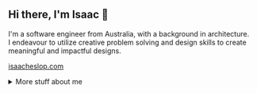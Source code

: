 ## Hi there, I'm Isaac 👋

I'm a software engineer from Australia, with a background in architecture.\
I endeavour to utilize creative problem solving and design skills to create meaningful and impactful designs.

[isaacheslop.com](https://www.isaacheslop.com/)

<details>
<summary>
  More stuff about me
</summary>

## Quick Overview

<img align="right"  height="250px" width="250px" src="https://goodfuncorp.com/wp-content/uploads/2023/10/feuertop.gif" />

#### GitHub Stats

<a href="https://github.com/anuraghazra/github-readme-stats">
  <img align="center" src="https://github-readme-stats.anuraghazra1.vercel.app/api?username=iHeslop&show_icons=true&line_height=27&include_all_commits=true&theme=tokyonight" alt="My github stats" />
</a>

### About Me:

Born in 1998 in Sydney, Australia. I am passionate about software design and architecture. I endeavour to utilize creative problem solving and design skills to create meaningful and impactful designs. I am constantly learning and striving to better my knowledge and understanding. When I'm not at my computer, I enjoy spending time with friends and family, watching and/or playing sport and listening to music.

## My Skills:

### Web Development:

<p align="left">  
    <a href="https://developer.mozilla.org/en-US/docs/Web/JavaScript" target="_blank"> 
        <code><img src="https://raw.githubusercontent.com/devicons/devicon/master/icons/javascript/javascript-plain.svg" alt="javascript" width="40" height="40"/></code>  
    </a>
    <a href="https://www.w3schools.com/java/" target="_blank"> 
        <code><img src="https://raw.githubusercontent.com/devicons/devicon/master/icons/java/java-original.svg" alt="java" width="40" height="40"/></code> 
    </a>
    <a href="https://www.w3.org/html/" target="_blank"> 
        <code><img src="https://raw.githubusercontent.com/devicons/devicon/master/icons/html5/html5-original.svg" alt="html5" width="40" height="40"/></code> 
    </a>  
    <a href="https://www.w3schools.com/css/" target="_blank"> 
        <code><img src="https://raw.githubusercontent.com/devicons/devicon/master/icons/css3/css3-original.svg" alt="css3" width="40" height="40"/></code>  
    </a> 
    <a href="https://sass-lang.com/" target="_blank"> 
        <code><img src="https://user-images.githubusercontent.com/25181517/192158956-48192682-23d5-4bfc-9dfb-6511ade346bc.png" alt="sass" width="40" height="40"/></code>  
    </a> 
    <a href="https://getbootstrap.com" target="_blank"> 
        <code><img src="https://user-images.githubusercontent.com/25181517/183898054-b3d693d4-dafb-4808-a509-bab54cf5de34.png" alt="bootstrap" width="40" height="40"/></code>  
    </a>
    <a href="https://tailwindcss.com/" target="_blank"> 
        <code><img src="https://user-images.githubusercontent.com/25181517/202896760-337261ed-ee92-4979-84c4-d4b829c7355d.png" alt="tailwind" width="40" height="40"/></code>  
    </a>
    <a href="https://wordpress.com/" target="_blank"> 
        <code><img src="https://user-images.githubusercontent.com/25181517/192158957-b1256181-356c-46a3-beb9-487af08a6266.png" alt="wordpress" width="40" height="40"/></code>  
    </a>
    <a href="https://reactjs.org//" target="_blank"> 
        <code><img src="https://raw.githubusercontent.com/devicons/devicon/master/icons/react/react-original.svg" alt="react" width="40" height="40"/></code>  
    </a>
     <a href="https://nodejs.org/en/" target="_blank"> 
        <code><img src="https://raw.githubusercontent.com/devicons/devicon/master/icons/nodejs/nodejs-original.svg" alt="nodejs" width="40" height="40"/></code>  
    </a>
     <a href="https://mui.com/material-ui/material-icons/" target="_blank"> 
        <code><img src="https://user-images.githubusercontent.com/25181517/189716630-fe6c084c-6c66-43af-aa49-64c8aea4a5c2.png" alt="mui" width="40" height="40"/></code>  
    </a>
</p>

### General Programming:

<p align="left">  
    <a href="https://www.w3schools.com/java/" target="_blank"> 
        <code><img src="https://raw.githubusercontent.com/devicons/devicon/master/icons/java/java-original.svg" alt="java" width="40" height="40"/></code> 
    </a>
    <a href="https://developer.mozilla.org/en-US/docs/Web/JavaScript" target="_blank"> 
        <code><img src="https://raw.githubusercontent.com/devicons/devicon/master/icons/javascript/javascript-plain.svg" alt="javascript" width="40" height="40"/></code>  
    </a>
    <a href="https://spring.io/" target="_blank"> 
        <code><img src="https://user-images.githubusercontent.com/25181517/117201470-f6d56780-adec-11eb-8f7c-e70e376cfd07.png" alt="spring" width="40" height="40"/></code> 
    </a>
    <a href="https://spring.io/projects/spring-boot" target="_blank"> 
        <code><img src="https://user-images.githubusercontent.com/25181517/183891303-41f257f8-6b3d-487c-aa56-c497b880d0fb.png" alt="spring-boot" width="40" height="40"/></code> 
    </a>
</p>

### Databases:

<p align="left">  
    <a href="https://firebase.google.com/" target="_blank"> 
        <code><img src="https://user-images.githubusercontent.com/25181517/189716855-2c69ca7a-5149-4647-936d-780610911353.png" alt="firebase" width="40" height="40"/></code>  
    </a>
    <a href="https://www.mysql.com/" target="_blank"> 
        <code><img src="https://user-images.githubusercontent.com/25181517/183896128-ec99105a-ec1a-4d85-b08b-1aa1620b2046.png" alt="mysql" width="40" height="40"/></code>  
    </a>
    <a href="https://www.mongodb.com/" target="_blank"> 
        <code><img src="https://user-images.githubusercontent.com/25181517/182884177-d48a8579-2cd0-447a-b9a6-ffc7cb02560e.png" alt="mongo" width="40" height="40"/></code>  
    </a>
</p>

### Tools:

<p align="left">  
    <a href="https://code.visualstudio.com/" target="_blank"> 
        <code><img src="https://user-images.githubusercontent.com/25181517/192108891-d86b6220-e232-423a-bf5f-90903e6887c3.png" alt="visual-studio" width="40" height="40"/></code>  
    </a>
    <a href="https://www.postman.com/" target="_blank"> 
        <code><img src="https://user-images.githubusercontent.com/25181517/192109061-e138ca71-337c-4019-8d42-4792fdaa7128.png" alt="postman" width="40" height="40"/></code>  
    </a>
    <a href="https://www.npmjs.com/" target="_blank"> 
        <code><img src="https://user-images.githubusercontent.com/25181517/121401671-49102800-c959-11eb-9f6f-74d49a5e1774.png" alt="npm" width="40" height="40"/></code>  
    </a>
    <a href="https://nestjs.com/" target="_blank"> 
        <code><img src="https://github.com/marwin1991/profile-technology-icons/assets/136815194/519bfaf3-c242-431e-a269-876979f05574" alt="nest" width="40" height="40"/></code>  
    </a>
    <a href="https://jestjs.io/" target="_blank"> 
        <code><img src="https://user-images.githubusercontent.com/25181517/187955005-f4ca6f1a-e727-497b-b81b-93fb9726268e.png" alt="jest" width="40" height="40"/></code>  
    </a>
    <a href="https://vitejs.dev/" target="_blank"> 
        <code><img src="https://github-production-user-asset-6210df.s3.amazonaws.com/62091613/261395532-b40892ef-efb8-4b0e-a6b5-d1cfc2f3fc35.png" alt="vite" width="40" height="40"/></code>  
    </a>
    <a href="https://babeljs.io/" target="_blank"> 
        <code><img src="https://github.com/marwin1991/profile-technology-icons/assets/136815194/ecd443af-ebba-4af8-a46e-1bf64d863b5b" alt="vite" width="40" height="40"/></code>  
    </a>
    <a href="https://www.gnu.org/software/bash/" target="_blank"> 
        <code><img src="https://user-images.githubusercontent.com/25181517/192158606-7c2ef6bd-6e04-47cf-b5bc-da2797cb5bda.png" alt="bash" width="40" height="40"/></code>  
    </a>
    <a href="https://www.figma.com/" target="_blank"> 
        <code><img src="https://user-images.githubusercontent.com/25181517/189715289-df3ee512-6eca-463f-a0f4-c10d94a06b2f.png" alt="figma" width="40" height="40"/></code>  
    </a>
    <a href="https://git-scm.com/" target="_blank"> 
        <code><img src="https://raw.githubusercontent.com/devicons/devicon/master/icons/git/git-original.svg" alt="git" width="40" height="40"/></code>  
    </a> 
</p>

## Key Projects:

- **Sky Warrior**: [Source Code](https://github.com/iHeslop/java-platformer)
- **Solescape**: [Source Code](https://github.com/iHeslop/Solescape) | [Live Site](https://solescape.onrender.com/)
- **Java CLI Minesweeper**: [Source Code](https://github.com/iHeslop/java-minesweeper)
- **Google Books SE**: [Source Code](https://github.com/iHeslop/search-engine) | [Live Site](https://google-books-se.onrender.com/)
- **Windows 98 Replica**: [Source Code](https://github.com/iHeslop/Windows98) | [Live Site](https://windows98-replica.onrender.com/)
- **Morse Code Translator**: [Source Code](https://github.com/iHeslop/Morse-Code-Translator) | [Live Site](https://morse-code-translator-8x2b.onrender.com/)

## What I'm Currently Learning:

<p align="left"> 
    <a href="https://www.typescriptlang.org/" target="_blank"> 
        <code><img src="https://user-images.githubusercontent.com/25181517/183890598-19a0ac2d-e88a-4005-a8df-1ee36782fde1.png" alt="typescript" width="40" height="40"/></code> 
    </a>
    <a href="https://www.docker.com/" target="_blank"> 
        <code><img src="https://user-images.githubusercontent.com/25181517/117207330-263ba280-adf4-11eb-9b97-0ac5b40bc3be.png" alt="docker" width="40" height="40"/></code>  
    </a>
    <a href="https://nextjs.org/" target="_blank"> 
        <code><img src="https://github.com/marwin1991/profile-technology-icons/assets/136815194/5f8c622c-c217-4649-b0a9-7e0ee24bd704" alt="next" width="40" height="40"/></code>  
    </a>
     <a href="https://www.python.org/" target="_blank"> 
        <code><img src="https://user-images.githubusercontent.com/25181517/183423507-c056a6f9-1ba8-4312-a350-19bcbc5a8697.png" alt="next" width="40" height="40"/></code>  
    </a>
    <a href="https://flask.palletsprojects.com/en/3.0.x/" target="_blank"> 
        <code><img src="https://user-images.githubusercontent.com/25181517/183423775-2276e25d-d43d-4e58-890b-edbc88e915f7.png" alt="next" width="40" height="40"/></code>  
    </a>
</p>

Get in touch: **iheslop182@gmail.com**

</details>

